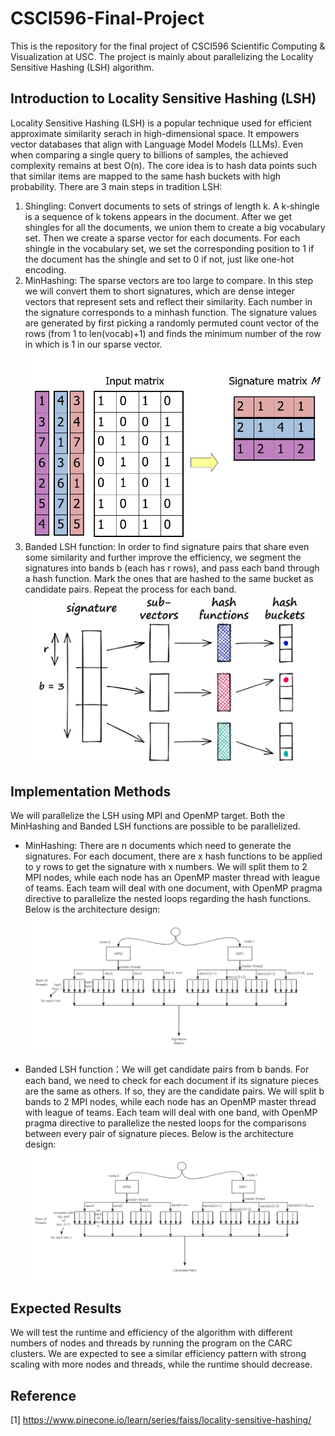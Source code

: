 # CSCI596-Final-Project

This is the repository for the final project of CSCI596 Scientific Computing & Visualization at USC. The project is mainly about parallelizing the Locality Sensitive Hashing (LSH) algorithm.

## Introduction to Locality Sensitive Hashing (LSH)

Locality Sensitive Hashing (LSH) is a popular technique used for efficient approximate similarity serach in high-dimensional space. It empowers vector databases that align with Language Model Models (LLMs). Even when comparing a single query to billions of samples, the achieved complexity remains at best O(n). The core idea is to hash data points such that similar items are mapped to the same hash buckets with high probability. There are 3 main steps in tradition LSH: 

1. Shingling: Convert documents to sets of strings of length k. A k-shingle is a sequence of k tokens appears in the document. After we get shingles for all the documents, we union them to create a big vocabulary set. Then we create a sparse vector for each documents. For each shingle in the vocabulary set, we set the corresponding position to 1 if the document has the shingle and set to 0 if not, just like one-hot encoding.
2. MinHashing: The sparse vectors are too large to compare. In this step we will convert them to short signatures, which are dense integer vectors that represent sets and reflect their similarity. Each number in the signature corresponds to a minhash function.  The signature values are generated by first picking a randomly permuted count vector of the rows (from 1 to len(vocab)+1) and finds the minimum number of the row in which is 1 in our sparse vector.
![minhash example](img/alg_design_img/image.png)
3. Banded LSH function: In order to find signature pairs that share even some similarity and further improve the efficiency, we segment the signatures into bands b (each has r rows), and pass each band through a hash function. Mark the ones that are hashed to the same bucket as candidate pairs. Repeat the process for each band.
![band lsh example](img/alg_design_img/image-1.png)

## Implementation Methods
We will parallelize the LSH using MPI and OpenMP target. Both the MinHashing and Banded LSH functions are possible to be parallelized.
* MinHashing: There are n documents which need to generate the signatures. For each document, there are x hash functions to be applied to y rows to get the signature with x numbers. We will split them to 2 MPI nodes, while each node has an OpenMP master thread with league of teams. Each team will deal with one document, with OpenMP pragma directive to parallelize the nested loops regarding the hash functions. Below is the architecture design:
![minhash architecture](img/alg_design_img/minhash.png)

* Banded LSH function：We will get candidate pairs from b bands. For each band, we need to check for each document if its signature pieces are the same as others. If so, they are the candidate pairs. We will split b bands to 2 MPI nodes, while each node has an OpenMP master thread with league of teams. Each team will deal with one band, with OpenMP pragma directive to parallelize the nested loops for the comparisons between every pair of signature pieces. Below is the architecture design:
![Banded LSH architecture](img/alg_design_img/banded_lsh.png)

## Expected Results
We will test the runtime and efficiency of the algorithm with different numbers of nodes and threads by running the program on the CARC clusters. We are expected to see a similar efficiency pattern with strong scaling with more nodes and threads, while the runtime should decrease.


## Reference
[1] https://www.pinecone.io/learn/series/faiss/locality-sensitive-hashing/

